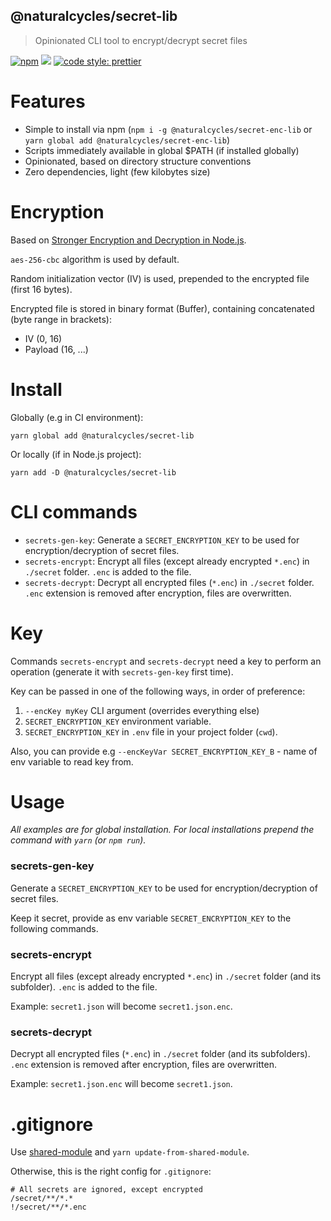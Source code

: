 ## @naturalcycles/secret-lib

> Opinionated CLI tool to encrypt/decrypt secret files

[![npm](https://img.shields.io/npm/v/@naturalcycles/secret-lib/latest.svg)](https://www.npmjs.com/package/@naturalcycles/secret-lib)
[![](https://circleci.com/gh/NaturalCycles/secret-lib.svg?style=shield&circle-token=cbb20b471eb9c1d5ed975e28c2a79a45671d78ea)](https://circleci.com/gh/NaturalCycles/secret-lib)
[![code style: prettier](https://img.shields.io/badge/code_style-prettier-ff69b4.svg?style=flat-square)](https://github.com/prettier/prettier)

# Features

- Simple to install via npm (`npm i -g @naturalcycles/secret-enc-lib` or `yarn global add @naturalcycles/secret-enc-lib`)
- Scripts immediately available in global \$PATH (if installed globally)
- Opinionated, based on directory structure conventions
- Zero dependencies, light (few kilobytes size)

# Encryption

Based on [Stronger Encryption and Decryption in Node.js](http://vancelucas.com/blog/stronger-encryption-and-decryption-in-node-js/).

`aes-256-cbc` algorithm is used by default.

Random initialization vector (IV) is used, prepended to the encrypted file (first 16 bytes).

Encrypted file is stored in binary format (Buffer), containing concatenated (byte range in brackets):

- IV (0, 16)
- Payload (16, ...)

# Install

Globally (e.g in CI environment):

    yarn global add @naturalcycles/secret-lib

Or locally (if in Node.js project):

    yarn add -D @naturalcycles/secret-lib

# CLI commands

- `secrets-gen-key`: Generate a `SECRET_ENCRYPTION_KEY` to be used for encryption/decryption of secret files.
- `secrets-encrypt`: Encrypt all files (except already encrypted `*.enc`) in `./secret` folder. `.enc` is added to the file.
- `secrets-decrypt`: Decrypt all encrypted files (`*.enc`) in `./secret` folder. `.enc` extension is removed after encryption, files are
  overwritten.

# Key

Commands `secrets-encrypt` and `secrets-decrypt` need a key to perform an operation (generate it with `secrets-gen-key` first time).

Key can be passed in one of the following ways, in order of preference:

1. `--encKey myKey` CLI argument (overrides everything else)
2. `SECRET_ENCRYPTION_KEY` environment variable.
3. `SECRET_ENCRYPTION_KEY` in `.env` file in your project folder (`cwd`).

Also, you can provide e.g `--encKeyVar SECRET_ENCRYPTION_KEY_B` - name of env variable to read key from.

# Usage

_All examples are for global installation. For local installations prepend the command with `yarn` (or `npm run`)._

### secrets-gen-key

Generate a `SECRET_ENCRYPTION_KEY` to be used for encryption/decryption of secret files.

Keep it secret, provide as env variable `SECRET_ENCRYPTION_KEY` to the following commands.

### secrets-encrypt

Encrypt all files (except already encrypted `*.enc`) in `./secret` folder (and its subfolder).
`.enc` is added to the file.

Example: `secret1.json` will become `secret1.json.enc`.

### secrets-decrypt

Decrypt all encrypted files (`*.enc`) in `./secret` folder (and its subfolders).
`.enc` extension is removed after encryption, files are
overwritten.

Example: `secret1.json.enc` will become `secret1.json`.

# .gitignore

Use [shared-module](https://github.com/NaturalCycles/shared-module) and `yarn update-from-shared-module`.

Otherwise, this is the right config for `.gitignore`:

```
# All secrets are ignored, except encrypted
/secret/**/*.*
!/secret/**/*.enc
```
